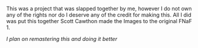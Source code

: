 This was a project that was slapped together by me, however I do not own any of the rights nor do I deserve any of the credit for making this. All I did was put this together Scott Cawthon made the Images to the original FNaF 1.

*I plan on remastering this and doing it better*
